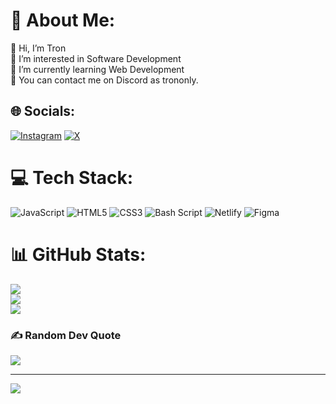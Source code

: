 # 💫 About Me:
👋 Hi, I’m Tron<br>👀 I’m interested in Software Development<br>🌱 I’m currently learning Web Development<br>📱 You can contact me on Discord as trononly.<br>


## 🌐 Socials:
[![Instagram](https://img.shields.io/badge/Instagram-%23E4405F.svg?logo=Instagram&logoColor=white)](https://instagram.com/tron.only) [![X](https://img.shields.io/badge/X-black.svg?logo=X&logoColor=white)](https://x.com/TronOnly) 

# 💻 Tech Stack:
![JavaScript](https://img.shields.io/badge/javascript-%23323330.svg?style=for-the-badge&logo=javascript&logoColor=%23F7DF1E) ![HTML5](https://img.shields.io/badge/html5-%23E34F26.svg?style=for-the-badge&logo=html5&logoColor=white) ![CSS3](https://img.shields.io/badge/css3-%231572B6.svg?style=for-the-badge&logo=css3&logoColor=white) ![Bash Script](https://img.shields.io/badge/bash_script-%23121011.svg?style=for-the-badge&logo=gnu-bash&logoColor=white) ![Netlify](https://img.shields.io/badge/netlify-%23000000.svg?style=for-the-badge&logo=netlify&logoColor=#00C7B7) ![Figma](https://img.shields.io/badge/figma-%23F24E1E.svg?style=for-the-badge&logo=figma&logoColor=white)
# 📊 GitHub Stats:
![](https://github-readme-stats.vercel.app/api?username=Tron-Only&theme=dracula&hide_border=false&include_all_commits=true&count_private=true)<br/>
![](https://nirzak-streak-stats.vercel.app/?user=Tron-Only&theme=dracula&hide_border=false)<br/>
![](https://github-readme-stats.vercel.app/api/top-langs/?username=Tron-Only&theme=dracula&hide_border=false&include_all_commits=true&count_private=true&layout=compact)

### ✍️ Random Dev Quote
![](https://quotes-github-readme.vercel.app/api?type=horizontal&theme=radical)

---
[![](https://visitcount.itsvg.in/api?id=Tron-Only&icon=0&color=0)](https://visitcount.itsvg.in)

